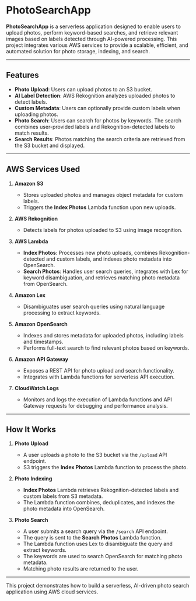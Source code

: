 # PhotoSearchApp

**PhotoSearchApp** is a serverless application designed to enable users to upload photos, perform keyword-based searches, and retrieve relevant images based on labels detected through AI-powered processing. This project integrates various AWS services to provide a scalable, efficient, and automated solution for photo storage, indexing, and search.

---

## Features

- **Photo Upload**: Users can upload photos to an S3 bucket.
- **AI Label Detection**: AWS Rekognition analyzes uploaded photos to detect labels.
- **Custom Metadata**: Users can optionally provide custom labels when uploading photos.
- **Photo Search**: Users can search for photos by keywords. The search combines user-provided labels and Rekognition-detected labels to match results.
- **Search Results**: Photos matching the search criteria are retrieved from the S3 bucket and displayed.

---

## AWS Services Used

1. **Amazon S3**  
   - Stores uploaded photos and manages object metadata for custom labels.
   - Triggers the **Index Photos** Lambda function upon new uploads.

2. **AWS Rekognition**  
   - Detects labels for photos uploaded to S3 using image recognition.

3. **AWS Lambda**  
   - **Index Photos**: Processes new photo uploads, combines Rekognition-detected and custom labels, and indexes photo metadata into OpenSearch.
   - **Search Photos**: Handles user search queries, integrates with Lex for keyword disambiguation, and retrieves matching photo metadata from OpenSearch.

4. **Amazon Lex**  
   - Disambiguates user search queries using natural language processing to extract keywords.

5. **Amazon OpenSearch**  
   - Indexes and stores metadata for uploaded photos, including labels and timestamps.
   - Performs full-text search to find relevant photos based on keywords.

6. **Amazon API Gateway**  
   - Exposes a REST API for photo upload and search functionality.
   - Integrates with Lambda functions for serverless API execution.

7. **CloudWatch Logs**  
   - Monitors and logs the execution of Lambda functions and API Gateway requests for debugging and performance analysis.

---

## How It Works

1. **Photo Upload**
   - A user uploads a photo to the S3 bucket via the `/upload` API endpoint.
   - S3 triggers the **Index Photos** Lambda function to process the photo.

2. **Photo Indexing**
   - **Index Photos** Lambda retrieves Rekognition-detected labels and custom labels from S3 metadata.
   - The Lambda function combines, deduplicates, and indexes the photo metadata into OpenSearch.

3. **Photo Search**
   - A user submits a search query via the `/search` API endpoint.
   - The query is sent to the **Search Photos** Lambda function.
   - The Lambda function uses Lex to disambiguate the query and extract keywords.
   - The keywords are used to search OpenSearch for matching photo metadata.
   - Matching photo results are returned to the user.

---

This project demonstrates how to build a serverless, AI-driven photo search application using AWS cloud services.
